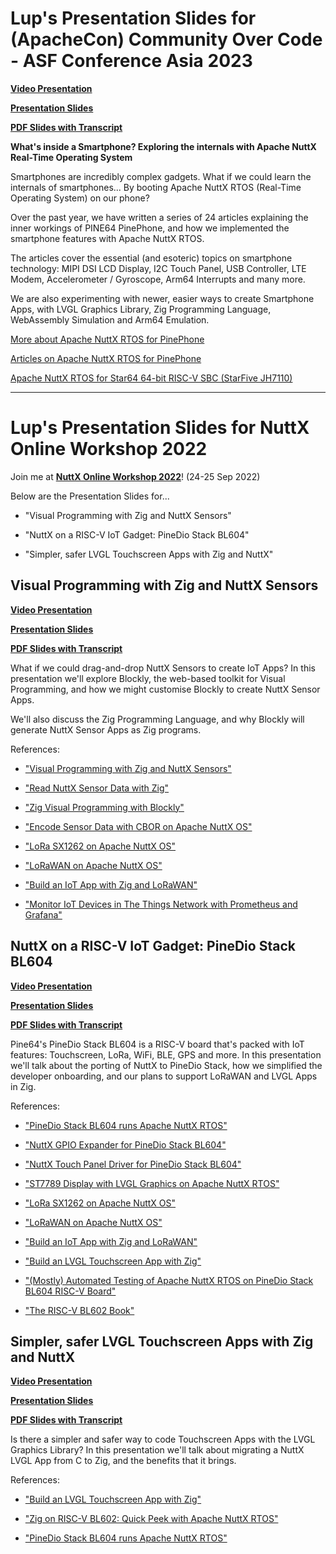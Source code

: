 # Lup's Presentation Slides for (ApacheCon) Community Over Code - ASF Conference Asia 2023

[__Video Presentation__](https://youtu.be/Wnrq9BlNP9o)

[__Presentation Slides__](https://docs.google.com/presentation/d/1xB0uzIUlzbd5-Lkh9QGaJe5ZPlbgXTTDvDV5EWn3G0E/edit?usp=sharing)

[__PDF Slides with Transcript__](https://drive.google.com/file/d/1VnvJr7CJTsRqve7P2q8U65LST3GNK8zd/view?usp=drive_link)

__What's inside a Smartphone? Exploring the internals with Apache NuttX Real-Time Operating System__

Smartphones are incredibly complex gadgets. What if we could learn the internals of smartphones... By booting Apache NuttX RTOS (Real-Time Operating System) on our phone?

Over the past year, we have written a series of 24 articles explaining the inner workings of PINE64 PinePhone, and how we implemented the smartphone features with Apache NuttX RTOS.

The articles cover the essential (and esoteric) topics on smartphone technology: MIPI DSI LCD Display, I2C Touch Panel, USB Controller, LTE Modem, Accelerometer / Gyroscope, Arm64 Interrupts and many more.

We are also experimenting with newer, easier ways to create Smartphone Apps, with LVGL Graphics Library, Zig Programming Language, WebAssembly Simulation and Arm64 Emulation.

[More about Apache NuttX RTOS for PinePhone](https://lupyuen.github.io/articles/what)

[Articles on Apache NuttX RTOS for PinePhone](https://github.com/lupyuen/pinephone-nuttx#apache-nuttx-rtos-for-pinephone)

[Apache NuttX RTOS for Star64 64-bit RISC-V SBC (StarFive JH7110)](https://github.com/lupyuen/nuttx-star64)

<hr>

# Lup's Presentation Slides for NuttX Online Workshop 2022

Join me at [__NuttX Online Workshop 2022__](https://nuttx.events/)! (24-25 Sep 2022)

Below are the Presentation Slides for...

-   "Visual Programming with Zig and NuttX Sensors"

-   "NuttX on a RISC-V IoT Gadget: PineDio Stack BL604"

-   "Simpler, safer LVGL Touchscreen Apps with Zig and NuttX"

## Visual Programming with Zig and NuttX Sensors

[__Video Presentation__](https://youtu.be/1O5Eb8bKxXA)

[__Presentation Slides__](https://docs.google.com/presentation/d/1IzSqs9p9Kmb6_vVl2E_LuKmKNXB3btu7-ghxRZJfyXc/edit?usp=sharing&authuser=0)

[__PDF Slides with Transcript__](https://drive.google.com/file/d/1jf2wzwxaZKRfybT2ZNJiRLrPVXUpmHYN/view?usp=sharing)

What if we could drag-and-drop NuttX Sensors to create IoT Apps? In this presentation we'll explore Blockly, the web-based toolkit for Visual Programming, and how we might customise Blockly to create NuttX Sensor Apps.

We'll also discuss the Zig Programming Language, and why Blockly will generate NuttX Sensor Apps as Zig programs.

References: 

-   ["Visual Programming with Zig and NuttX Sensors"](https://lupyuen.github.io/articles/visual)

-   ["Read NuttX Sensor Data with Zig"](https://lupyuen.github.io/articles/sensor)

-   ["Zig Visual Programming with Blockly"](https://lupyuen.github.io/articles/blockly)

-   ["Encode Sensor Data with CBOR on Apache NuttX OS"](https://lupyuen.github.io/articles/cbor2)

-   ["LoRa SX1262 on Apache NuttX OS"](https://lupyuen.github.io/articles/sx1262)

-   ["LoRaWAN on Apache NuttX OS"](https://lupyuen.github.io/articles/lorawan3)

-   ["Build an IoT App with Zig and LoRaWAN"](https://lupyuen.github.io/articles/iot)

-   ["Monitor IoT Devices in The Things Network with Prometheus and Grafana"](https://lupyuen.github.io/articles/prometheus)

## NuttX on a RISC-V IoT Gadget: PineDio Stack BL604

[__Video Presentation__](https://youtu.be/_vADRu939sI)

[__Presentation Slides__](https://docs.google.com/presentation/d/1xEGRwYbrngK7CdqU3jsALq-5xzB5skL0FrIQZ26WqXg/edit?usp=sharing&authuser=0)

[__PDF Slides with Transcript__](https://drive.google.com/file/d/1m2UOZrVmRHExXtcTxObbSbF0BWKm6MO6/view?usp=sharing)

Pine64's PineDio Stack BL604 is a RISC-V board that's packed with IoT features: Touchscreen, LoRa, WiFi, BLE, GPS and more. In this presentation we'll talk about the porting of NuttX to PineDio Stack, how we simplified the developer onboarding, and our plans to support LoRaWAN and LVGL Apps in Zig.

References:

-   ["PineDio Stack BL604 runs Apache NuttX RTOS"](https://lupyuen.github.io/articles/pinedio2)

-   ["NuttX GPIO Expander for PineDio Stack BL604"](https://lupyuen.github.io/articles/expander)

-   ["NuttX Touch Panel Driver for PineDio Stack BL604"](https://lupyuen.github.io/articles/touch)

-   ["ST7789 Display with LVGL Graphics on Apache NuttX RTOS"](https://lupyuen.github.io/articles/st7789)

-   ["LoRa SX1262 on Apache NuttX OS"](https://lupyuen.github.io/articles/sx1262)

-   ["LoRaWAN on Apache NuttX OS"](https://lupyuen.github.io/articles/lorawan3)

-   ["Build an IoT App with Zig and LoRaWAN"](https://lupyuen.github.io/articles/iot)

-   ["Build an LVGL Touchscreen App with Zig"](https://lupyuen.github.io/articles/lvgl)

-   ["(Mostly) Automated Testing of Apache NuttX RTOS on PineDio Stack BL604 RISC-V Board"](https://lupyuen.github.io/articles/auto2)

-   ["The RISC-V BL602 Book"](https://lupyuen.github.io/articles/book)

## Simpler, safer LVGL Touchscreen Apps with Zig and NuttX

[__Video Presentation__](https://youtu.be/-2OIHur8X1E)

[__Presentation Slides__](https://docs.google.com/presentation/d/1uFCxfNQjWVEWeM3vaHyYKe0soiRMc1LCnfYC4XleMgY/edit?usp=sharing&authuser=0)

[__PDF Slides with Transcript__](https://drive.google.com/file/d/1erITSgHKtlwDtukNsm2LNDr22dSJZHZq/view?usp=sharing)

Is there a simpler and safer way to code Touchscreen Apps with the LVGL Graphics Library? In this presentation we'll talk about migrating a NuttX LVGL App from C to Zig, and the benefits that it brings.

References:

-   ["Build an LVGL Touchscreen App with Zig"](https://lupyuen.github.io/articles/lvgl)

-   ["Zig on RISC-V BL602: Quick Peek with Apache NuttX RTOS"](https://lupyuen.github.io/articles/zig)

-   ["PineDio Stack BL604 runs Apache NuttX RTOS"](https://lupyuen.github.io/articles/pinedio2)
